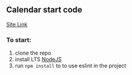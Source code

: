 ## Calendar start code
[Site Link](https://nadi123ya.github.io/google-calendar-js-master/)
### To start:

1. clone the repo
2. install LTS [NodeJS](https://nodejs.org/en/)
3. run `npm install` to to use eslint in the project
